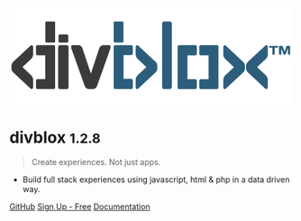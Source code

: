 <!-- _coverpage.md -->

![logo](_media/divblox-logo-1.png)

# divblox <small>1.2.8</small>

> Create experiences. Not just apps.

- Build full stack experiences using javascript, html & php in a data driven way.

[GitHub](https://github.com/divblox/divblox/)
[Sign Up - Free](https://basecamp.divblox.com/?view=register)
[Documentation](#what-is-divblox)
